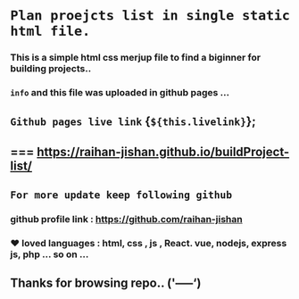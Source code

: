 # `Plan proejcts list in single static html file. `
### This is a simple html css merjup file to find a biginner for  building projects.. 
### `info` and this file was uploaded in github pages ... 
## `Github pages live link` {`${this.livelink}`};
## === https://raihan-jishan.github.io/buildProject-list/

## `For more update keep following github `
### github profile link : https://github.com/raihan-jishan

### ❤ loved languages : html, css , js , React. vue, nodejs, express js, php ... so on ...

## Thanks for browsing repo.. ('—–‘)
